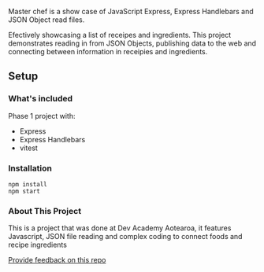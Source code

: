 Master chef is a show case of JavaScript Express, Express Handlebars and JSON Object read files.

Efectively showcasing a list of receipes and ingredients. This project demonstrates reading in from JSON Objects, publishing data to the web and connecting between information in receipies and ingredients. 

## Setup

### What's included

Phase 1 project with:

- Express
- Express Handlebars
- vitest

### Installation

```
npm install
npm start
```

### About This Project

This is a project that was done at Dev Academy Aotearoa, it features Javascript, JSON file reading and complex coding to connect foods and recipe ingredients



[Provide feedback on this repo](https://docs.google.com/forms/d/e/1FAIpQLSfw4FGdWkLwMLlUaNQ8FtP2CTJdGDUv6Xoxrh19zIrJSkvT4Q/viewform?usp=pp_url&entry.1958421517=boilerplate-phase1)
